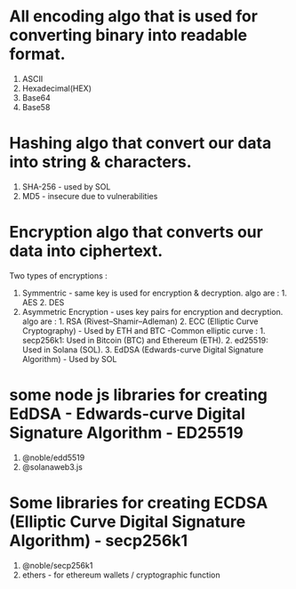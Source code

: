 # All encoding algo that is used for converting binary into readable format.
1. ASCII
2. Hexadecimal(HEX)
3. Base64
4. Base58

# Hashing algo that convert our data into string & characters.
1. SHA-256 - used by SOL
2. MD5 - insecure due to vulnerabilities

# Encryption algo that converts our data into ciphertext.
Two types of encryptions :
1. Symmentric - same key is used for encryption & decryption.
   algo are :
         1. AES
         2. DES
3. Asymmetric Encryption - uses key pairs for encryption and decryption.
   algo are :
        1. RSA (Rivest–Shamir–Adleman)
        2. ECC (Elliptic Curve Cryptography) - Used by ETH and BTC
           -Common elliptic curve :
               1. secp256k1: Used in Bitcoin (BTC) and Ethereum (ETH).
               2. ed25519: Used in Solana (SOL). 
        3. EdDSA (Edwards-curve Digital Signature Algorithm) - Used by SOL

# some node js libraries for creating EdDSA - Edwards-curve Digital Signature Algorithm  - ED25519
1. @noble/edd5519
2. @solanaweb3.js

# Some libraries for creating ECDSA (Elliptic Curve Digital Signature Algorithm) - secp256k1
1. @noble/secp256k1
2. ethers - for ethereum wallets / cryptographic function
